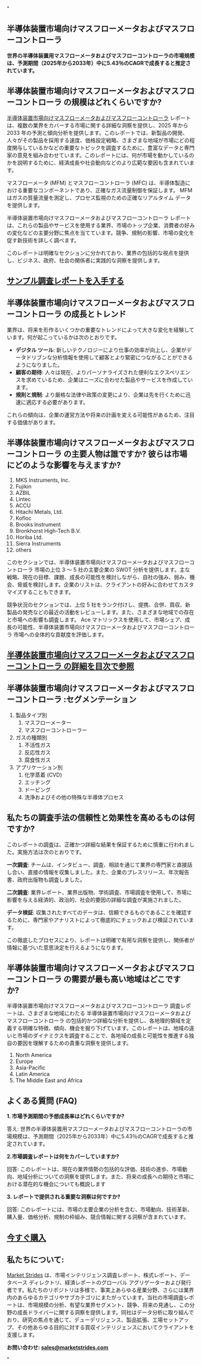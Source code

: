 "<h2>半導体装置市場向けマスフローメータおよびマスフローコントローラ</h2>
<p><strong>世界の半導体装置用マスフローメータおよびマスフローコントローラの市場規模は、予測期間（2025年から2033年）中に5.43％のCAGRで成長すると推定されています。 </strong></p>
<h2>半導体装置市場向けマスフローメータおよびマスフローコントローラ の規模はどれくらいですか?</h2>
<p><a href=https://marketstrides.com/request-sample/mass-flow-meter-and-mass-flow-controller-for-semiconductor-equipment-market>半導体装置市場向けマスフローメータおよびマスフローコントローラ</a> レポートは、複数の業界をカバーする市場に関する詳細な洞察を提供し、2025 年から 2033 年の予測と傾向分析を提供します。このレポートでは、新製品の開発、人々がその製品を採用する速度、価格設定戦略、さまざまな地域が市場にどの程度関与しているかなどの重要なトピックを調査するために、豊富なデータと専門家の意見を組み合わせています。このレポートには、何が市場を動かしているのかを説明するために、経済成長や社会動向などのより広範な要因も含まれています。</p>
<p>マスフローメータ (MFM) とマスフローコントローラ (MFC) は、半導体製造における重要なコンポーネントであり、正確なガス流量制御を保証します。 MFM はガスの質量流量を測定し、プロセス監視のための正確なリアルタイム データを提供します。</p>
<p>半導体装置市場向けマスフローメータおよびマスフローコントローラ レポートは、これらの製品やサービスを使用する業界、市場のトップ企業、消費者の好みの変化などの主要分野に焦点を当てています。競争、規制の影響、市場の変化を促す新技術を詳しく調べます。</p>
<p>このレポートは明確なセクションに分かれており、業界の包括的な視点を提供し、ビジネス、政府、社会の関係者に実践的な洞察を提供します。</p>
<h2><strong><a href=https://marketstrides.com/request-sample/mass-flow-meter-and-mass-flow-controller-for-semiconductor-equipment-market>サンプル調査レポートを入手する</a></strong></h2>
<h2>半導体装置市場向けマスフローメータおよびマスフローコントローラ の成長とトレンド</h2>
<p>業界は、将来を形作るいくつかの重要なトレンドによって大きな変化を経験しています。何が起こっているかは次のとおりです。</p>
<ul>
<li><strong>デジタル ツール</strong>: 新しいテクノロジーにより仕事の効率が向上し、企業がデータドリブンな分析情報を使用して顧客とより緊密につながることができるようになりました。</li>
<li><strong>顧客の期待</strong>: 人々は現在、よりパーソナライズされた便利なエクスペリエンスを求めているため、企業はニーズに合わせた製品やサービスを作成しています。</li>
<li><strong>規則と規制</strong>: より厳格な法律や政策の変更により、企業は先を行くために迅速に適応する必要があります。</li>
</ul>
<p>これらの傾向は、企業の運営方法や将来の計画を変える可能性があるため、注目する価値があります。</p>
<h2>半導体装置市場向けマスフローメータおよびマスフローコントローラ の主要人物は誰ですか? 彼らは市場にどのような影響を与えますか?</h2>
<p><ol>
<li>MKS Instruments, Inc.</li>
<li>Fujikin</li>
<li>AZBIL</li>
<li>Lintec</li>
<li>ACCU</li>
<li>Hitachi Metals, Ltd.</li>
<li>Kofloc</li>
<li>Brooks Instrument</li>
<li>Bronkhorst High-Tech B.V.</li>
<li>Horiba Ltd.</li>
<li>Sierra Instruments</li>
<li>others</li>
</ol></p>
<div>
<p>このセクションでは、半導体装置市場向けマスフローメータおよびマスフローコントローラ 市場の上位 3 ～ 5 社の主要企業の SWOT 分析を提供します。主な戦略、現在の目標、課題、成長の可能性を検討しながら、自社の強み、弱み、機会、脅威を検討します。企業のリストは、クライアントの好みに合わせてカスタマイズすることもできます。</p>
<p>競争状況のセクションでは、上位 5 社をランク付けし、提携、合併、買収、新製品の発売などの最近の活動をレビューします。また、さまざまな地域での存在と市場への影響も調査します。 Ace マトリックスを使用して、市場シェア、成長の可能性、半導体装置市場向けマスフローメータおよびマスフローコントローラ 市場への全体的な貢献度を評価します。</p>
<h2><strong><a href=https://marketstrides.com/report/mass-flow-meter-and-mass-flow-controller-for-semiconductor-equipment-market>半導体装置市場向けマスフローメータおよびマスフローコントローラ の詳細を目次で参照</a></strong></h2>
<h2>半導体装置市場向けマスフローメータおよびマスフローコントローラ :セグメンテーション</h2>
<p><ol>
<li>製品タイプ別
<ol>
<li>マスフローメーター</li>
<li>マスフローコントローラー</li>
</ol>
</li>
<li>ガスの種類別
<ol>
<li>不活性ガス</li>
<li>反応性ガス</li>
<li>腐食性ガス</li>
</ol>
</li>
<li>アプリケーション別
<ol>
<li>化学蒸着 (CVD)</li>
<li>エッチング</li>
<li>ドーピング</li>
<li>洗浄およびその他の特殊な半導体プロセス</li>
</ol>
</li>
</ol></p>
<h2>私たちの調査手法の信頼性と効果性を高めるものは何ですか?</h2>
<p>このレポートの調査は、正確かつ詳細な結果を保証するために慎重に行われました。実施方法は次のとおりです。</p>
<p><strong>一次調査</strong>: チームは、インタビュー、調査、相談を通じて業界の専門家と直接話し合い、直接の情報を収集しました。また、企業のプレスリリース、年次報告書、政府出版物も調査しました。</p>
<p><strong>二次調査</strong>: 業界レポート、業界出版物、学術調査、市場調査を使用して、市場に影響を与える経済的、政治的、社会的要因の詳細な調査が実施されました。</p>
<p><strong>データ検証</strong>: 収集されたすべてのデータは、信頼できるものであることを確認するために、専門家やアナリストによって徹底的にチェックおよび検証されています。</p>
<p>この徹底したプロセスにより、レポートは明確で有用な洞察を提供し、関係者が情報に基づいた意思決定を行えるようになります。</p>
<h2>半導体装置市場向けマスフローメータおよびマスフローコントローラ の需要が最も高い地域はどこですか? </h2>
<p>半導体装置市場向けマスフローメータおよびマスフローコントローラ 調査レポートは、さまざまな地域にわたる 半導体装置市場向けマスフローメータおよびマスフローコントローラ の包括的かつ詳細な分析を提供し、各地理的領域を定義する明確な特徴、傾向、機会を掘り下げています。このレポートは、地域の違いと市場のダイナミクスを調査することで、各地域の成長と可能性を推進する独自の要因を理解するための貴重な洞察を提供します。</p>
<p><ol>
<li>North America</li>
<li>Europe</li>
<li>Asia-Pacific</li>
<li>Latin America</li>
<li>The Middle East and Africa</li>
</ol></p>
<h2>よくある質問 (FAQ)</h2>
<p><strong>1. 市場予測期間の予想成長率はどれくらいですか?</strong></p>
<p>答え: 世界の半導体装置用マスフローメータおよびマスフローコントローラの市場規模は、予測期間（2025年から2033年）中に5.43％のCAGRで成長すると推定されています。 </p>
<p><strong>2.市場調査レポートは何をカバーしていますか?</strong></p>
<p>回答: このレポートは、現在の業界情勢の包括的な評価、技術の進歩、市場動向、地域分析についての洞察を提供します。また、将来の成長への期待と市場における潜在的な機会についても概説します</p>
<p><strong>3. レポートで提供される重要な洞察は何ですか?</strong></p>
<p>回答: このレポートには、市場の主要企業の分析を含む、市場動向、技術革新、購入量、価格分析、規制の枠組み、競合情報に関する洞察が含まれています。</p>
<h2><strong><a href=https://marketstrides.com/buyNow/mass-flow-meter-and-mass-flow-controller-for-semiconductor-equipment-market>今すぐ購入</a></strong></h2>
<h2>私たちについて:</h2>
<p><a href=https://marketstrides.com/>Market Strides</a> は、市場インテリジェンス調査レポート、株式レポート、データベース ディレクトリ、経済レポートのグローバル アグリゲーターおよび発行者です。私たちのリポジトリは多様で、事実上あらゆる産業分野、さらには業界内のあらゆるカテゴリやサブカテゴリにまたがっています。当社の市場調査レポートは、市場規模の分析、有望な業界セグメント、競争、将来の見通し、この分野の成長ドライバーに関する洞察を提供します。同社はデータ分析に取り組んでおり、研究の焦点を通じて、デューデリジェンス、製品拡張、工場セットアップ、その他あらゆる目的に対する買収インテリジェンスにおいてクライアントを支援します。</p>
<p><strong>お問い合わせ: <a href=mailto:sales@marketstrides.com>sales@marketstrides.com</a></strong></p>
</div>"
